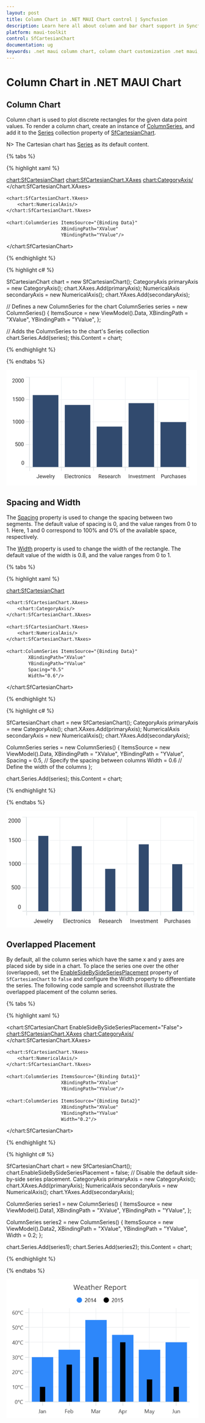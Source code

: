 ```yaml
---
layout: post
title: Column Chart in .NET MAUI Chart control | Syncfusion
description: Learn here all about column and bar chart support in Syncfusion® .NET MAUI Chart (SfCartesianChart) control.
platform: maui-toolkit
control: SfCartesianChart
documentation: ug
keywords: .net maui column chart, column chart customization .net maui, syncfusion maui column chart, cartesian column chart maui, .net maui chart column visualization
---
```


# Column Chart in .NET MAUI Chart

## Column Chart

Column chart is used to plot discrete rectangles for the given data point values. To render a column chart, create an instance of [ColumnSeries](https://help.syncfusion.com/cr/maui-toolkit/Syncfusion.Maui.Toolkit.Charts.ColumnSeries.html), and add it to the [Series](https://help.syncfusion.com/cr/maui-toolkit/Syncfusion.Maui.Toolkit.Charts.SfCartesianChart.html#Syncfusion_Maui_Toolkit_Charts_SfCartesianChart_Series) collection property of [SfCartesianChart](https://help.syncfusion.com/cr/maui-toolkit/Syncfusion.Maui.Toolkit.Charts.SfCartesianChart.html).

N> The Cartesian chart has [Series](https://help.syncfusion.com/cr/maui-toolkit/Syncfusion.Maui.Toolkit.Charts.SfCartesianChart.html#Syncfusion_Maui_Toolkit_Charts_SfCartesianChart_Series) as its default content.

{% tabs %}

{% highlight xaml %}

<chart:SfCartesianChart>
    <chart:SfCartesianChart.XAxes>
        <chart:CategoryAxis/>
    </chart:SfCartesianChart.XAxes>

    <chart:SfCartesianChart.YAxes>
        <chart:NumericalAxis/>
    </chart:SfCartesianChart.YAxes>   

    <chart:ColumnSeries ItemsSource="{Binding Data}"
                        XBindingPath="XValue"
                        YBindingPath="YValue"/>
</chart:SfCartesianChart>

{% endhighlight %}

{% highlight c# %}

SfCartesianChart chart = new SfCartesianChart();
CategoryAxis primaryAxis = new CategoryAxis();
chart.XAxes.Add(primaryAxis);
NumericalAxis secondaryAxis = new NumericalAxis();
chart.YAxes.Add(secondaryAxis);

// Defines a new ColumnSeries for the chart
ColumnSeries series = new ColumnSeries()
{
    ItemsSource = new ViewModel().Data,
    XBindingPath = "XValue",
    YBindingPath = "YValue",
};

// Adds the ColumnSeries to the chart's Series collection
chart.Series.Add(series);
this.Content = chart;

{% endhighlight %}

{% endtabs %}

![Column chart type in MAUI Chart](Chart-Types-images/maui_column_chart.png)

## Spacing and Width

The [Spacing](https://help.syncfusion.com/cr/maui-toolkit/Syncfusion.Maui.Toolkit.Charts.ColumnSeries.html#Syncfusion_Maui_Toolkit_Charts_ColumnSeries_Spacing) property is used to change the spacing between two segments. The default value of spacing is 0, and the value ranges from 0 to 1. Here, 1 and 0 correspond to 100% and 0% of the available space, respectively. 

The [Width](https://help.syncfusion.com/cr/maui-toolkit/Syncfusion.Maui.Toolkit.Charts.ColumnSeries.html#Syncfusion_Maui_Toolkit_Charts_ColumnSeries_Width) property is used to change the width of the rectangle. The default value of the width is 0.8, and the value ranges from 0 to 1.

{% tabs %}

{% highlight xaml %}

<chart:SfCartesianChart>

    <chart:SfCartesianChart.XAxes>
        <chart:CategoryAxis/>
    </chart:SfCartesianChart.XAxes>

    <chart:SfCartesianChart.YAxes>
        <chart:NumericalAxis/>
    </chart:SfCartesianChart.YAxes>  

    <chart:ColumnSeries ItemsSource="{Binding Data}"
			XBindingPath="XValue"
			YBindingPath="YValue"
			Spacing="0.5"
			Width="0.6"/>

</chart:SfCartesianChart>

{% endhighlight %}

{% highlight c# %}

SfCartesianChart chart = new SfCartesianChart();
CategoryAxis primaryAxis = new CategoryAxis();
chart.XAxes.Add(primaryAxis);
NumericalAxis secondaryAxis = new NumericalAxis();
chart.YAxes.Add(secondaryAxis);

ColumnSeries series = new ColumnSeries()
{
    ItemsSource = new ViewModel().Data,
    XBindingPath = "XValue",
    YBindingPath = "YValue",
    Spacing = 0.5, // Specify the spacing between columns
    Width = 0.6  // Define the width of the columns
};

chart.Series.Add(series);
this.Content = chart;

{% endhighlight %}

{% endtabs %}

![Column segment spacing in MAUI Chart](Chart-Types-images/maui_column_chart_with_segment_spacing.png)

## Overlapped Placement

By default, all the column series which have the same x and y axes are placed side by side in a chart. To place the series one over the other (overlapped), set the [EnableSideBySideSeriesPlacement](https://help.syncfusion.com/cr/maui-toolkit/Syncfusion.Maui.Toolkit.Charts.SfCartesianChart.html#Syncfusion_Maui_Toolkit_Charts_SfCartesianChart_EnableSideBySideSeriesPlacement) property of `SfCartesianChart` to `false` and configure the Width property to differentiate the series. The following code sample and screenshot illustrate the overlapped placement of the column series.

{% tabs %}

{% highlight xaml %}

<chart:SfCartesianChart EnableSideBySideSeriesPlacement="False">
    <chart:SfCartesianChart.XAxes>
        <chart:CategoryAxis/>
    </chart:SfCartesianChart.XAxes>

    <chart:SfCartesianChart.YAxes>
        <chart:NumericalAxis/>
    </chart:SfCartesianChart.YAxes>  

    <chart:ColumnSeries ItemsSource="{Binding Data1}"
                        XBindingPath="XValue"
                        YBindingPath="YValue"/>
                         
    <chart:ColumnSeries ItemsSource="{Binding Data2}"
                        XBindingPath="XValue"
                        YBindingPath="YValue"
                        Width="0.2"/>                    
</chart:SfCartesianChart>

{% endhighlight %}

{% highlight c# %}
    
SfCartesianChart chart = new SfCartesianChart();
chart.EnableSideBySideSeriesPlacement = false; // Disable the default side-by-side series placement.
CategoryAxis primaryAxis = new CategoryAxis();
chart.XAxes.Add(primaryAxis);
NumericalAxis secondaryAxis = new NumericalAxis();
chart.YAxes.Add(secondaryAxis);

ColumnSeries series1 = new ColumnSeries()
{
    ItemsSource = new ViewModel().Data1,
    XBindingPath = "XValue",
    YBindingPath = "YValue",
};

ColumnSeries series2 = new ColumnSeries()
{
    ItemsSource = new ViewModel().Data2,
    XBindingPath = "XValue",
    YBindingPath = "YValue",
    Width = 0.2;
};

chart.Series.Add(series1);
chart.Series.Add(series2);
this.Content = chart;

{% endhighlight %}

{% endtabs %}

![Visualize column overlapped in .NET MAUI](chart-types-images/EnableSidebySidePlacement.png)